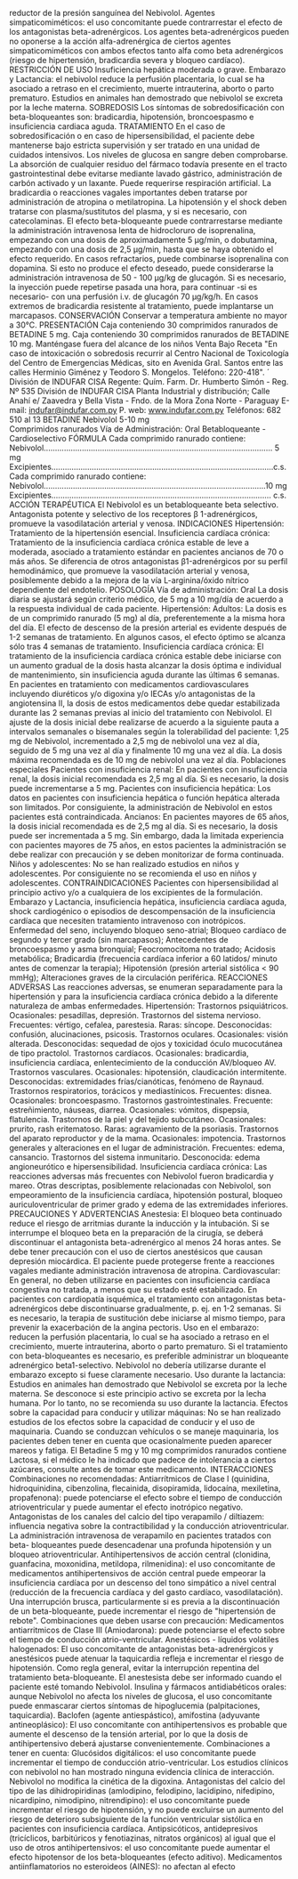 reductor de la presión sanguínea del Nebivolol.
Agentes simpaticomiméticos: el uso concomitante puede contrarrestar el efecto 
de los antagonistas beta-adrenérgicos. Los agentes beta-adrenérgicos pueden 
no oponerse a la acción alfa-adrenérgica de ciertos agentes simpaticomiméticos 
con ambos efectos tanto alfa como beta adrenérgicos (riesgo de hipertensión, 
bradicardia severa y bloqueo cardíaco).
RESTRICCIÓN DE USO
Insuficiencia hepática moderada o grave. 
Embarazo y Lactancia: el nebivolol reduce la perfusión placentaria, lo cual se 
ha asociado a retraso en el crecimiento, muerte intrauterina, aborto o parto 
prematuro. Estudios en animales han demostrado que nebivolol se excreta 
por la leche materna. 
SOBREDOSIS
Los  síntomas  de  sobredosificación  con  beta-bloqueantes  son:  bradicardia, 
hipotensión, broncoespasmo e insuficiencia cardiaca aguda.
TRATAMIENTO
En el caso de sobredosificación o en caso de hipersensibilidad, el paciente 
debe  mantenerse  bajo  estricta  supervisión  y  ser  tratado  en  una  unidad  de 
cuidados intensivos. Los niveles de glucosa en sangre deben comprobarse. 
La absorción de cualquier residuo del fármaco todavía presente en el tracto 
gastrointestinal debe evitarse mediante lavado gástrico, administración de carbón 
activado y un laxante. Puede requerirse respiración artificial. La bradicardia o 
reacciones vagales importantes deben tratarse por administración de atropina 
o metilatropina. La hipotensión y el shock deben tratarse con plasma/sustitutos 
del plasma, y si es necesario, con catecolaminas. El efecto beta-bloqueante 
puede  contrarrestarse  mediante  la  administración  intravenosa  lenta  de 
hidrocloruro de isoprenalina, empezando con una dosis de aproximadamente 
5 μg/min, o dobutamina, empezando con una dosis de 2,5 μg/min, hasta que 
se haya obtenido el efecto requerido. En casos refractarios, puede combinarse 
isoprenalina  con  dopamina.  Si  esto  no  produce  el  efecto  deseado,  puede 
considerarse la administración intravenosa de 50 - 100 μg/kg de glucagón. Si 
es necesario, la inyección puede repetirse pasada una hora, para continuar -si 
es necesario- con una perfusión i.v. de glucagón 70 μg/kg/h. En casos extremos 
de bradicardia resistente al tratamiento, puede implantarse un marcapasos.
CONSERVACIÓN
Conservar a temperatura ambiente no mayor a 30°C. 
PRESENTACIÓN
Caja conteniendo 30 comprimidos ranurados de BETADINE 5 mg.
Caja conteniendo 30 comprimidos ranurados de BETADINE 10 mg.
Manténgase  fuera  del  alcance  de  los  niños
Venta  Bajo  Receta
"En caso de intoxicación o sobredosis recurrir al Centro Nacional de 
Toxicología del Centro de Emergencias Médicas, sito en Avenida Gral. 
Santos  entre  las  calles  Herminio  Giménez  y  Teodoro  S.  Mongelos. 
Teléfono:  220-418".
´
División de INDUFAR CISA
Regente: Quím. Farm.
Dr. Humberto Simón - Reg. Nº 535
División de INDUFAR CISA
Planta Industrial y distribución;
Calle Anahí e/ Zaavedra y 
Bella Vista - Fndo. de la Mora
Zona Norte - Paraguay
E-mail: indufar@indufar.com.py
P. web: www.indufar.com.py
Teléfonos: 682 510 al 13
BETADINE
Nebivolol  5-10  mg   
Comprimidos  ranurados
Vía  de  Administración:  Oral
Betabloqueante  -  Cardioselectivo
FÓRMULA
Cada comprimido ranurado contiene:
Nebivolol...................................................................................................... 5 mg
Excipientes...................................................................................................c.s.
Cada comprimido ranurado contiene:
Nebivolol...................................................................................................10 mg
Excipientes.................................................................................................. c.s.
ACCIÓN TERAPÉUTICA
El Nebivolol es un betabloqueante beta selectivo. Antagonista potente y selectivo 
de los receptores  β 1-adrenérgicos, promueve la vasodilatación arterial y venosa.
INDICACIONES
Hipertensión: Tratamiento de la hipertensión esencial.
Insuficiencia cardíaca crónica: Tratamiento de la insuficiencia cardíaca crónica 
estable de leve a moderada, asociado a tratamiento estándar en pacientes 
ancianos de 70 o más años.
Se diferencia de otros antagonistas  β1-adrenérgicos por su perfil hemodinámico, 
que promueve la vasodilatación arterial y venosa, posiblemente debido a la 
mejora de la vía L-arginina/óxido nítrico dependiente del endotelio.
POSOLOGÍA
Vía de administración: Oral
La  dosis  diaria  se  ajustará  según  criterio  médico,  de  5  mg  a  10  mg/día  de 
acuerdo a la respuesta individual de cada paciente. 
Hipertensión:
Adultos:
La dosis es de un comprimido ranurado (5 mg) al día, preferentemente a la 
misma hora del día.
El  efecto  de  descenso  de  la  presión  arterial  es  evidente  después  de  1-2 
semanas de tratamiento. En algunos casos, el efecto óptimo se alcanza sólo 
tras 4 semanas de tratamiento.
Insuficiencia cardíaca crónica:
El tratamiento de la insuficiencia cardíaca crónica estable debe iniciarse con 
un aumento gradual de la dosis hasta alcanzar la dosis óptima e individual 
de  mantenimiento,  sin  insuficiencia  aguda  durante  las  últimas  6  semanas. 
En pacientes en tratamiento con medicamentos cardiovasculares incluyendo 
diuréticos  y/o  digoxina  y/o  IECAs  y/o  antagonistas  de  la  angiotensina  II, 
la  dosis  de  estos  medicamentos  debe  quedar  estabilizada  durante  las  2 
semanas previas al inicio del tratamiento con Nebivolol. El ajuste de la dosis 
inicial debe realizarse de acuerdo a la siguiente pauta a intervalos semanales 
o  bisemanales  según  la  tolerabilidad  del  paciente:  1,25  mg  de  Nebivolol, 
incrementado a 2,5 mg de nebivolol una vez al día, seguido de 5 mg una vez 
al día y finalmente 10 mg una vez al día. La dosis máxima recomendada es 
de 10 mg de nebivolol una vez al día.
Poblaciones especiales
Pacientes con insuficiencia renal: En pacientes con insuficiencia renal, la 
dosis inicial recomendada es 2,5 mg al día. Si es necesario, la dosis puede 
incrementarse a 5 mg.
Pacientes con insuficiencia hepática: Los datos en pacientes con insuficiencia 
hepática  o  función  hepática  alterada  son  limitados.  Por  consiguiente,  la 
administración de Nebivolol en estos pacientes está contraindicada.
Ancianos: En pacientes mayores de 65 años, la dosis inicial recomendada es 
de 2,5 mg al día. Si es necesario, la dosis puede ser incrementada a 5 mg. Sin 
embargo, dada la limitada experiencia con pacientes mayores de 75 años, en 
estos pacientes la administración se debe realizar con precaución y se deben 
monitorizar de forma continuada.
Niños y adolescentes: No se han realizado estudios en niños y adolescentes. 
Por consiguiente no se recomienda el uso en niños y adolescentes. 
CONTRAINDICACIONES
Pacientes  con  hipersensibilidad  al  principio  activo  y/o  a  cualquiera  de 
los  excipientes  de  la  formulación.  Embarazo  y  Lactancia,  insuficiencia 
hepática,  insuficiencia  cardíaca  aguda,  shock  cardiogénico  o  episodios  de 
descompensación  de  la  insuficiencia  cardíaca  que  necesiten  tratamiento 
intravenoso  con  inotrópicos.  Enfermedad  del  seno,  incluyendo  bloqueo 
seno-atrial; Bloqueo cardíaco de segundo y tercer grado (sin marcapasos); 
Antecedentes de broncoespasmo y asma bronquial; Feocromocitoma no tratado; 
Acidosis  metabólica;  Bradicardia  (frecuencia  cardíaca  inferior  a  60  latidos/
minuto antes de comenzar la terapia); Hipotensión (presión arterial sistólica < 
90 mmHg); Alteraciones graves de la circulación periférica.
REACCIONES ADVERSAS
Las reacciones adversas, se enumeran separadamente para la hipertensión 
y  para  la  insuficiencia  cardíaca  crónica  debido  a  la  diferente  naturaleza  de 
ambas enfermedades.
Hipertensión: 
Trastornos psiquiátricos. Ocasionales: pesadillas, depresión. Trastornos del 
sistema nervioso. Frecuentes: vértigo, cefalea, parestesia. Raras: síncope. 
Desconocidas:  confusión,  alucinaciones,  psicosis.  Trastornos  oculares. 
Ocasionales: visión alterada. Desconocidas: sequedad de ojos y toxicidad óculo 
mucocutánea de tipo practolol. Trastornos cardíacos. Ocasionales: bradicardia, 
insuficiencia  cardíaca,  enlentecimiento  de  la  conducción  AV/bloqueo  AV. 
Trastornos vasculares. Ocasionales: hipotensión, claudicación intermitente. 
Desconocidas: extremidades frías/cianóticas, fenómeno de Raynaud.
Trastornos respiratorios, torácicos y mediastínicos. Frecuentes: disnea. 
Ocasionales:  broncoespasmo.  Trastornos  gastrointestinales.  Frecuente: 
estreñimiento, náuseas, diarrea. Ocasionales: vómitos, dispepsia, flatulencia. 
Trastornos de la piel y del tejido subcutáneo. Ocasionales: prurito, rash 
eritematoso.  Raras:  agravamiento  de  la  psoriasis.  Trastornos  del  aparato 
reproductor  y  de  la  mama.  Ocasionales:  impotencia.  Trastornos 
generales y alteraciones en el lugar de administración. Frecuentes: 
edema, cansancio. Trastornos del sistema inmunitario. Desconocida: 
edema angioneurótico e hipersensibilidad.
Insuficiencia cardíaca crónica: 
Las  reacciones  adversas  más  frecuentes  con  Nebivolol  fueron  bradicardia 
y  mareo.  Otras  descriptas,  posiblemente  relacionadas  con  Nebivolol,  son 
empeoramiento  de  la  insuficiencia  cardíaca,  hipotensión  postural,  bloqueo 
auriculoventricular de primer grado y edema de las extremidades inferiores.
PRECAUCIONES Y ADVERTENCIAS
Anestesia: El bloqueo beta continuado reduce el riesgo de arritmias durante la 
inducción y la intubación. Si se interrumpe el bloqueo beta en la preparación de 
la cirugía, se deberá discontinuar el antagonista beta-adrenérgico al menos 24 
horas antes. Se debe tener precaución con el uso de ciertos anestésicos que 
causan depresión miocárdica. El paciente puede protegerse frente a reacciones 
vagales mediante administración intravenosa de atropina.
Cardiovascular: En general, no deben utilizarse en pacientes con insuficiencia 
cardíaca congestiva no tratada, a menos que su estado esté estabilizado. En 
pacientes  con  cardiopatía  isquémica,  el  tratamiento  con  antagonistas  beta-
adrenérgicos  debe  discontinuarse  gradualmente,  p.  ej.  en  1-2  semanas.  Si 
es necesario, la terapia de sustitución debe iniciarse al mismo tiempo, para 
prevenir la exacerbación de la angina pectoris.
Uso en el embarazo: reducen la perfusión placentaria, lo cual se ha asociado 
a retraso en el crecimiento, muerte intrauterina, aborto o parto prematuro. Si 
el  tratamiento  con  beta-bloqueantes  es  necesario,  es  preferible  administrar 
un  bloqueante  adrenérgico  beta1-selectivo.  Nebivolol  no  debería  utilizarse 
durante el embarazo excepto si fuese claramente necesario. 
Uso durante la lactancia: Estudios en animales han demostrado que Nebivolol 
se excreta por la leche materna. Se desconoce si este principio activo se excreta 
por la lecha humana. Por lo tanto, no se recomienda su uso durante la lactancia. 
Efectos sobre la capacidad para conducir y utilizar máquinas: No se han realizado 
estudios de los efectos sobre la capacidad de conducir y el uso de maquinaria. 
Cuando  se  conduzcan  vehículos  o  se  maneje  maquinaria,  los  pacientes 
deben tener en cuenta que ocasionalmente pueden aparecer mareos y fatiga.
El Betadine 5 mg y 10 mg comprimidos ranurados contiene Lactosa, si el médico 
le ha indicado que padece de intolerancia a ciertos azúcares, consulte antes 
de tomar este medicamento.
INTERACCIONES
Combinaciones no recomendadas:
Antiarrítmicos  de  Clase  I  (quinidina,  hidroquinidina,  cibenzolina,  flecainida, 
disopiramida,  lidocaína,  mexiletina,  propafenona):  puede  potenciarse  el 
efecto  sobre  el  tiempo  de  conducción  atrioventricular  y  puede  aumentar  el 
efecto inotrópico negativo.
Antagonistas  de  los  canales  del  calcio  del  tipo  verapamilo  /  diltiazem: 
influencia negativa sobre la contractibilidad y la conducción atrioventricular. 
La administración intravenosa de verapamilo en pacientes tratados con beta-
bloqueantes  puede  desencadenar  una  profunda  hipotensión  y  un  bloqueo 
atrioventricular.
Antihipertensivos  de  acción  central  (clonidina,  guanfacina,  moxonidina, 
metildopa, rilmenidina): el uso concomitante de medicamentos antihipertensivos 
de acción central puede empeorar la insuficiencia cardíaca por un descenso 
del tono simpático a nivel central (reducción de la frecuencia cardíaca y del 
gasto cardíaco, vasodilatación). Una interrupción brusca, particularmente si 
es previa a la discontinuación de un beta-bloqueante, puede incrementar el 
riesgo de "hipertensión de rebote".
Combinaciones que deben usarse con precaución:
Medicamentos antiarritmicos de Clase III (Amiodarona): puede potenciarse el 
efecto sobre el tiempo de conducción atrio-ventricular.
Anestésicos  -  líquidos  volátiles  halogenados:  El  uso  concomitante  de 
antagonistas beta-adrenérgicos  y anestésicos puede atenuar la taquicardia 
refleja e incrementar el riesgo de hipotensión. Como regla general, evitar la 
interrupción repentina del tratamiento beta-bloqueante. El anestesista debe 
ser informado cuando el paciente esté tomando Nebivolol.
Insulina  y  fármacos  antidiabéticos  orales:  aunque  Nebivolol  no  afecta  los 
niveles de glucosa, el uso concomitante puede enmascarar ciertos síntomas 
de hipoglucemia (palpitaciones, taquicardia).
Baclofen (agente antiespástico), amifostina (adyuvante antineoplásico): El uso 
concomitante con antihipertensivos es probable que aumente el descenso de 
la  tensión  arterial,  por  lo  que  la  dosis  de  antihipertensivo  deberá  ajustarse 
convenientemente.
Combinaciones a tener en cuenta: 
Glucósidos  digitálicos:  el  uso  concomitante  puede  incrementar  el  tiempo 
de  conducción  atrio-ventricular.  Los  estudios  clínicos  con  nebivolol  no  han 
mostrado ninguna evidencia clínica de interacción. Nebivolol no modifica la 
cinética de la digoxina.
Antagonistas del calcio del tipo de las dihidropiridinas (amlodipino, felodipino, 
lacidipino, nifedipino, nicardipino, nimodipino, nitrendipino): el uso concomitante 
puede incrementar el riesgo de hipotensión, y no puede excluirse un aumento del 
riesgo de deterioro subsiguiente de la función ventricular sistólica en pacientes 
con insuficiencia cardíaca.
Antipsicóticos, antidepresivos (tricíclicos, barbitúricos y fenotiazinas, nitratos 
orgánicos) al igual que el uso de otros antihipertensivos: el uso concomitante 
puede aumentar el efecto hipotensor de los beta-bloqueantes (efecto aditivo).
Medicamentos antiinflamatorios no esteroideos (AINES): no afectan al efecto 